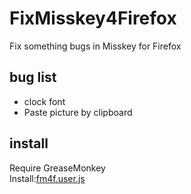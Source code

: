 # FixMisskey4Firefox
Fix something bugs in Misskey for Firefox

## bug list
- clock font
- Paste picture by clipboard

## install
Require GreaseMonkey  
Install:[fm4f.user.js](https://github.com/atnanasi/FixMisskey4Firefox/raw/master/fm4f.user.js)
